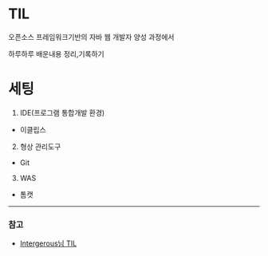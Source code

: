 # TIL

오픈소스 프레임워크기반의 자바 웹 개발자 양성 과정에서

하루하루 배운내용 정리,기록하기

# 세팅
1. IDE(프로그램 통합개발 환경)
  - 이클립스
2. 형상 관리도구
  - Git
3. WAS
  - 톰캣

<hr>
<h3>참고</h3>

* [Intergerous님 TIL](https://github.com/Integerous/TIL)
